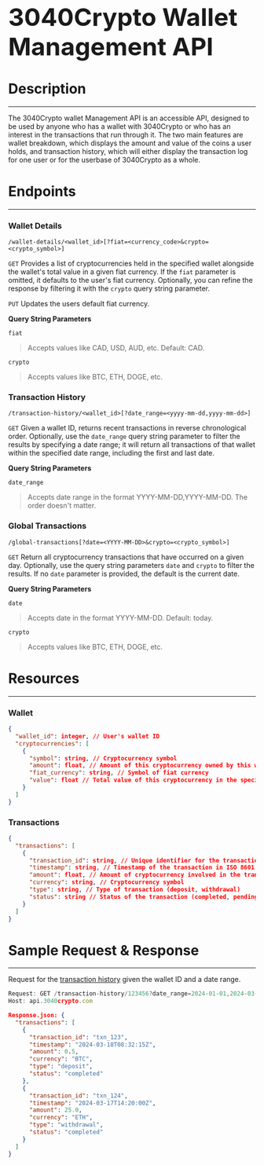 <h1 style="text-align:left; font-size: 50px;"><strong>3040Crypto Wallet Management API</strong></h1>

# Description
---

The 3040Crypto wallet Management API is an accessible API, designed to be used by anyone who has a wallet with 3040Crypto or who has an interest in the transactions that run through it. The two main features are wallet breakdown, which displays the amount and value of the coins a user holds, and transaction history, which will either display the transaction log for one user or for the userbase of 3040Crypto as a whole.

# Endpoints
---
### Wallet Details

`/wallet-details/<wallet_id>[?fiat=<currency_code>&crypto=<crypto_symbol>]`

`GET` Provides a list of cryptocurrencies held in the specified wallet alongside the wallet's total value in a given fiat currency. If the `fiat` parameter is omitted, it defaults to the user's fiat currency. Optionally, you can refine the response by filtering it with the `crypto` query string parameter.

`PUT` Updates the users default fiat currency.

**Query String Parameters**

`fiat` 
> Accepts values like CAD, USD, AUD, etc.
> Default: CAD.

`crypto` 
> Accepts values like BTC, ETH, DOGE, etc.

### Transaction History

`/transaction-history/<wallet_id>[?date_range=<yyyy-mm-dd,yyyy-mm-dd>]`

`GET` Given a wallet ID, returns recent transactions in reverse chronological order. Optionally, use the `date_range` query string parameter to filter the results by specifying a date range; it will return all transactions of that wallet within the specified date range, including the first and last date.

**Query String Parameters**

`date_range`
> Accepts date range in the format YYYY-MM-DD,YYYY-MM-DD.
> The order doesn't matter.

### Global Transactions

`/global-transactions[?date=<YYYY-MM-DD>&crypto=<crypto_symbol>]`

`GET` Return all cryptocurrency transactions that have occurred on a given day. Optionally, use the query string parameters `date` and `crypto` to filter the results. If no `date` parameter is provided, the default is the current date.

**Query String Parameters**

`date`
> Accepts date in the format YYYY-MM-DD.
> Default: today.

`crypto` 
> Accepts values like BTC, ETH, DOGE, etc.

# Resources
---

### Wallet

```json
{
  "wallet_id": integer, // User's wallet ID
  "cryptocurrencies": [
    {
      "symbol": string, // Cryptocurrency symbol
      "amount": float, // Amount of this cryptocurrency owned by this wallet
      "fiat_currency": string, // Symbol of fiat currency
      "value": float // Total value of this cryptocurrency in the specified fiat currency
    }
  ]
}

```

### Transactions

```json
{
  "transactions": [
    {
      "transaction_id": string, // Unique identifier for the transaction
      "timestamp": string, // Timestamp of the transaction in ISO 8601 format
      "amount": float, // Amount of cryptocurrency involved in the transaction
      "currency": string, // Cryptocurrency symbol
      "type": string, // Type of transaction (deposit, withdrawal)
      "status": string // Status of the transaction (completed, pending)
    }
  ]
}

```

# Sample Request & Response
---

Request for the [transaction history](#transaction-history) given the wallet ID and a date range.

```javascript
Request: GET /transaction-history/123456?date_range=2024-01-01,2024-03-20 HTTP/1.1
Host: api.3040crypto.com
```

```json
Response.json: {
  "transactions": [
    {
      "transaction_id": "txn_123",
      "timestamp": "2024-03-18T08:32:15Z",
      "amount": 0.5,
      "currency": "BTC",
      "type": "deposit",
      "status": "completed"
    },
    {
      "transaction_id": "txn_124",
      "timestamp": "2024-03-17T14:20:00Z",
      "amount": 25.0,
      "currency": "ETH",
      "type": "withdrawal",
      "status": "completed"
    }
  ]
}
```


